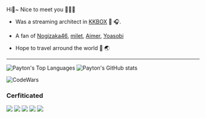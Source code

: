 Hi👋~ Nice to meet you 🙋🏼‍♂️

- Was a streaming architect in [KKBOX](https://kkcompany.com) 📡 🎧.

- A fan of [Nogizaka46](https://www.nogizaka46.com/), [milet](https://www.milet.jp/), [Aimer](https://www.aimer-web.jp/), [Yoasobi](https://music.youtube.com/channel/UCI6B8NkZKqlFWoiC_xE-hzA)

- Hope to travel arround the world 🛫 🌏

---

![Payton's Top Languages](https://github-readme-stats.vercel.app/api/top-langs?username=payt0nc&show_icons=true&theme=chartreuse-dark) ![Payton's GitHub stats](https://github-readme-stats.vercel.app/api?username=payt0nc&show_icons=true&theme=chartreuse-dark)

![CodeWars](https://www.codewars.com/users/payt0nc/badges/large)

### Cerfiticated 
[![](https://images.credly.com/size/110x110/images/f0d3fbb9-bfa7-4017-9989-7bde8eaf42b1/image.png)](https://www.credly.com/earner/earned/badge/711467ec-754f-4b6a-a86f-9b9bcbfca72c) [![](https://images.credly.com/size/110x110/images/b9feab85-1a43-4f6c-99a5-631b88d5461b/image.png)](https://www.credly.com/badges/a0a808ec-6d95-4eb5-9592-17b1d06d4a76/public_url) [![](https://images.credly.com/size/110x110/images/0e284c3f-5164-4b21-8660-0d84737941bc/image.png)](https://www.credly.com/badges/e46a81a5-93fe-42bc-84a9-64c8dfc1fb6b/public_url) [![](https://images.credly.com/size/110x110/images/2d84e428-9078-49b6-a804-13c15383d0de/image.png)](https://www.credly.com/badges/ae904399-0e01-4813-9401-a672ecbbe7c2/public_url) [![](https://images.credly.com/size/110x110/images/99289602-861e-4929-8277-773e63a2fa6f/image.png)](https://www.credly.com/badges/258775ec-e6aa-4b45-b9a6-35f769fa3ca1/public_url)


